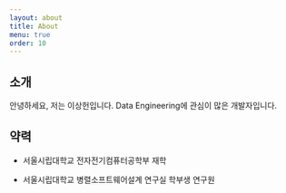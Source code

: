 ```yaml
---
layout: about
title: About
menu: true
order: 10
---
```


## 소개

안녕하세요, 저는 이상헌입니다. Data Engineering에 관심이 많은 개발자입니다.


## 약력

- 서울시립대학교 전자전기컴퓨터공학부 재학 

- 서울시립대학교 병렬소프트웨어설계 연구실 학부생 연구원


